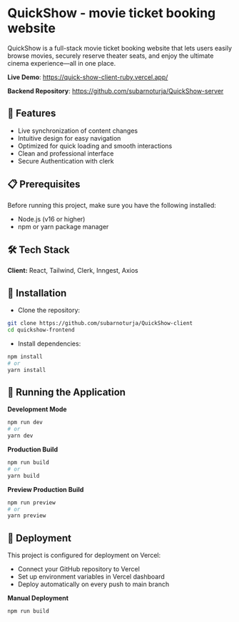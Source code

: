 # QuickShow - movie ticket booking website

QuickShow is a full-stack movie ticket booking website that lets users easily browse movies, securely reserve theater seats, and enjoy the ultimate cinema experience—all in one place.

**Live Demo**: https://quick-show-client-ruby.vercel.app/

**Backend Repository**: https://github.com/subarnoturja/QuickShow-server

## 🚀 Features

- Live synchronization of content changes
- Intuitive design for easy navigation
- Optimized for quick loading and smooth interactions
- Clean and professional interface
- Secure Authentication with clerk

## 📋 Prerequisites
Before running this project, make sure you have the following installed:
- Node.js (v16 or higher)
- npm or yarn package manager
## 🛠️ Tech Stack

**Client:** React, Tailwind, Clerk, Inngest, Axios
## 🔧 Installation

- Clone the repository: 

``` bash 
git clone https://github.com/subarnoturja/QuickShow-client
cd quickshow-frontend 
```
- Install dependencies:

``` bash
npm install
# or
yarn install
``` 
## 🚀 Running the Application
**Development Mode**
``` bash
npm run dev
# or
yarn dev
``` 

**Production Build**
``` bash
npm run build
# or
yarn build
```

**Preview Production Build**

``` bash
npm run preview
# or
yarn preview
```
## 🚀 Deployment
This project is configured for deployment on Vercel:

- Connect your GitHub repository to Vercel
- Set up environment variables in Vercel dashboard
- Deploy automatically on every push to main branch

**Manual Deployment**

``` bash
npm run build
```